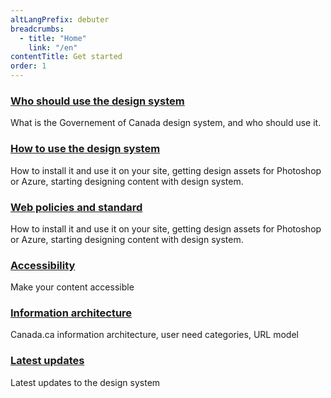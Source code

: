 ```yaml
---
altLangPrefix: debuter
breadcrumbs:
  - title: "Home"
    link: "/en"
contentTitle: Get started
order: 1
---
```

<section class="gc-srvinfo mrgn-bttm-lg">
 <div class="row">
  <div class="wb-eqht">
    <section class="col-sm-6">
    <h3><a href="./who">Who should use the design system</a></h3>
      <p>
      What is the Governement of Canada design system, and who should use it.
      </p>
    </section>
    <section class="col-sm-6">
      <h3><a href="./how">How to use the design system</a></h3>
      <p>
      How to install it and use it on your site, getting design assets for Photoshop or Azure, starting designing content with design system.
    </p>
    </section>
    <section class="col-sm-6">
      <h3><a href="./policies">Web policies and standard</a></h3>
      <p>
      How to install it and use it on your site, getting design assets for Photoshop or Azure, starting designing content with design system.
    </p>
    </section>
    <section class="col-sm-6">
      <h3><a href="./accessibility">Accessibility</a></h3>
      <p>
        Make your content accessible
      </p>
    </section>
    <section class="col-sm-6">
      <h3><a href="./information-architecture">Information architecture</a></h3>
      <p>
        Canada.ca information architecture, user need categories, URL model
      </p>
    </section>
    <section class="col-sm-6">
      <h3><a href="./latest">Latest updates</a></h3>
      <p>
        Latest updates to the design system
      </p>
    </section>
  </div>
</div>
</section>
